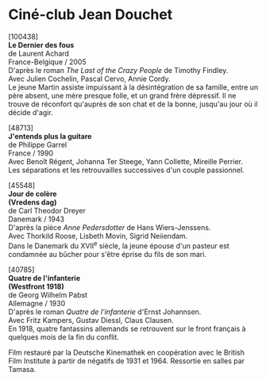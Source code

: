 # Ciné-club Jean Douchet

[100438]  
**Le Dernier des fous**  
de Laurent Achard  
France-Belgique / 2005  
D'après le roman _The Last of the Crazy People_ de Timothy Findley.  
Avec Julien Cochelin, Pascal Cervo, Annie Cordy.  
Le jeune Martin assiste impuissant à la désintégration de sa famille, entre un père absent, une mère presque folle, et un grand frère dépressif. Il ne trouve de réconfort qu'auprès de son chat et de la bonne, jusqu'au jour où il décide d'agir.

[48713]  
**J'entends plus la guitare**  
de Philippe Garrel  
France / 1990  
Avec Benoît Régent, Johanna Ter Steege, Yann Collette, Mireille Perrier.  
Les séparations et les retrouvailles successives d'un couple passionnel.

[45548]  
**Jour de colère**  
**(Vredens dag)**  
de Carl Theodor Dreyer  
Danemark / 1943  
D'après la pièce _Anne Pedersdotter_ de Hans Wiers-Jenssens.  
Avec Thorkild Roose, Lisbeth Movin, Sigrid Neiiendam.  
Dans le Danemark du XVII<sup>e</sup> siècle, la jeune épouse d'un pasteur est condamnée au bûcher pour s'être éprise du fils de son mari.

[40785]  
**Quatre de l'infanterie**  
**(Westfront 1918)**  
de Georg Wilhelm Pabst  
Allemagne / 1930  
D'après le roman _Quatre de l'infanterie_ d'Ernst Johannsen.  
Avec Fritz Kampers, Gustav Diessl, Claus Clausen.  
En 1918, quatre fantassins allemands se retrouvent sur le front français à quelques mois de la fin du conflit.

Film restauré par la Deutsche Kinemathek en coopération avec le British Film Institute à partir de négatifs de 1931 et 1964. Ressortie en salles par Tamasa.

